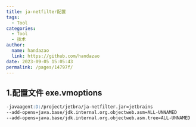 ```yaml
---
title: ja-netfilter配置
tags: 
  - Tool
categories: 
  - Tool
  - 技术
author: 
  name: handazao
  link: https://github.com/handazao
date: 2023-09-05 15:05:43
permalink: /pages/14797f/
---
```


## 1.配置文件 exe.vmoptions

```markdown
-javaagent:D:/project/jetbra/ja-netfilter.jar=jetbrains
--add-opens=java.base/jdk.internal.org.objectweb.asm=ALL-UNNAMED
--add-opens=java.base/jdk.internal.org.objectweb.asm.tree=ALL-UNNAMED
```
